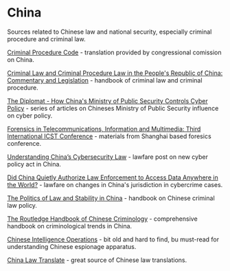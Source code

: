 # China

Sources related to Chinese law and national security, especially criminal procedure and criminal law.

[Criminal Procedure Code](https://www.cecc.gov/resources/legal-provisions/criminal-procedure-law-of-the-peoples-republic-of-china) - translation provided by congressional comission on China.

[Criminal Law and Criminal Procedure Law in the People's Republic of China: Commentary and Legislation](https://books.google.dk/books?id=PlStoNNKha0C&dq=china+criminal+procedure&hl=pl&source=gbs_navlinks_s) - handbook of criminal law and criminal procedure.

[The Diplomat - How China's Ministry of Public Security Controls Cyber Policy](http://thediplomat.com/2015/04/how-chinas-ministry-of-public-security-controls-cyber-policy/) - series of articles on Chineses Ministry of Public Security influence on cyber policy.

[Forensics in Telecommunications, Information and Multimedia: Third International ICST Conference](https://books.google.dk/books?id=7riqCAAAQBAJ&dq=china+ministry+of+public+security+digital+evidence&hl=pl&source=gbs_navlinks_s) - materials from Shanghai based foresics conference.

[Understanding China’s Cybersecurity Law](https://www.lawfareblog.com/understanding-chinas-cybersecurity-law) - lawfare post on new cyber policy act in China.

[Did China Quietly Authorize Law Enforcement to Access Data Anywhere in the World?](https://www.lawfareblog.com/did-china-quietly-authorize-law-enforcement-access-data-anywhere-world) - lawfare on changes in China's jurisdiction in cybercrime cases.

[The Politics of Law and Stability in China](https://books.google.de/books?id=EEojBAAAQBAJ&dq=china+law+Technical+Investigation+Measures&hl=pl&source=gbs_navlinks_s) - handbook on Chinese criminal law policy.

[The Routledge Handbook of Chinese Criminology](https://books.google.de/books?id=5dgpAAAAQBAJ&dq=china+law+Technical+Investigation+Measures&hl=pl&source=gbs_navlinks_s) - comprehensive handbook on criminological trends in China.

[Chinese Intelligence Operations](https://books.google.dk/books?id=Mg8O3Gtc08MC&printsec=frontcover&hl=pl#v=onepage&q&f=false) - bit old and hard to find, bu must-read for understanding Chinese espionage apparatus.

[China Law Translate](http://www.chinalawtranslate.com/?lang=en) - great source of Chinese law translations.
